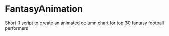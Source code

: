 # FantasyAnimation
Short R script to create an animated column chart for top 30 fantasy football performers
